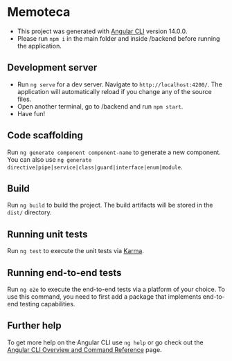 # Memoteca

- This project was generated with [Angular CLI](https://github.com/angular/angular-cli) version 14.0.0.
- Please run `npm i` in the main folder and inside /backend before running the application.

## Development server

- Run `ng serve` for a dev server. Navigate to `http://localhost:4200/`. The application will automatically reload if you change any of the source files.
- Open another terminal, go to /backend and run `npm start`.
- Have fun!

## Code scaffolding

Run `ng generate component component-name` to generate a new component. You can also use `ng generate directive|pipe|service|class|guard|interface|enum|module`.

## Build

Run `ng build` to build the project. The build artifacts will be stored in the `dist/` directory.

## Running unit tests

Run `ng test` to execute the unit tests via [Karma](https://karma-runner.github.io).

## Running end-to-end tests

Run `ng e2e` to execute the end-to-end tests via a platform of your choice. To use this command, you need to first add a package that implements end-to-end testing capabilities.

## Further help

To get more help on the Angular CLI use `ng help` or go check out the [Angular CLI Overview and Command Reference](https://angular.io/cli) page.
